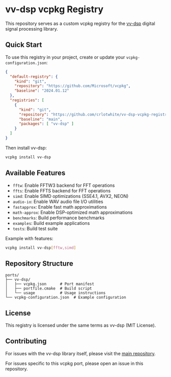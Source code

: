 # vv-dsp vcpkg Registry

This repository serves as a custom vcpkg registry for the [vv-dsp](https://github.com/crlotwhite/vv-dsp) digital signal processing library.

## Quick Start

To use this registry in your project, create or update your `vcpkg-configuration.json`:

```json
{
  "default-registry": {
    "kind": "git",
    "repository": "https://github.com/Microsoft/vcpkg",
    "baseline": "2024.01.12"
  },
  "registries": [
    {
      "kind": "git",
      "repository": "https://github.com/crlotwhite/vv-dsp-vcpkg-registry",
      "baseline": "main",
      "packages": [ "vv-dsp" ]
    }
  ]
}
```

Then install vv-dsp:

```bash
vcpkg install vv-dsp
```

## Available Features

- `fftw`: Enable FFTW3 backend for FFT operations
- `ffts`: Enable FFTS backend for FFT operations
- `simd`: Enable SIMD optimizations (SSE4.1, AVX2, NEON)
- `audio-io`: Enable WAV audio file I/O utilities
- `fastapprox`: Enable fast math approximations
- `math-approx`: Enable DSP-optimized math approximations
- `benchmarks`: Build performance benchmarks
- `examples`: Build example applications
- `tests`: Build test suite

Example with features:

```bash
vcpkg install vv-dsp[fftw,simd]
```

## Repository Structure

```
ports/
├── vv-dsp/
│   ├── vcpkg.json      # Port manifest
│   ├── portfile.cmake  # Build script
│   └── usage           # Usage instructions
└── vcpkg-configuration.json  # Example configuration
```

## License

This registry is licensed under the same terms as vv-dsp (MIT License).

## Contributing

For issues with the vv-dsp library itself, please visit the [main repository](https://github.com/crlotwhite/vv-dsp).

For issues specific to this vcpkg port, please open an issue in this repository.
